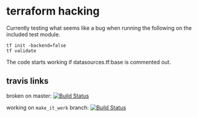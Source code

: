 # terraform hacking

Currently testing what seems like a bug when running the following on the included test module.

```
tf init -backend=false
tf validate
```

The code starts working if datasources.tf:base is commented out.

## travis links

broken on master: [![Build Status](https://travis-ci.com/aerickson/terraform_hacking.svg?branch=master)](https://travis-ci.com/aerickson/terraform_hacking)

working on `make_it_work` branch: [![Build Status](https://travis-ci.com/aerickson/terraform_hacking.svg?branch=make_it_work)](https://travis-ci.com/aerickson/terraform_hacking)
